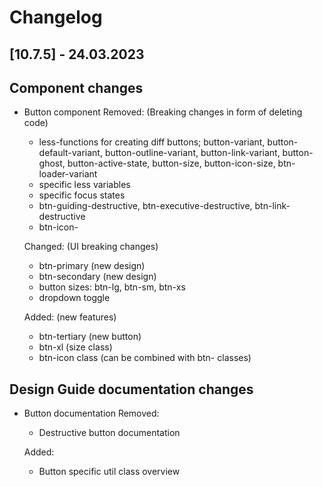 # Changelog

## [10.7.5] - 24.03.2023

## Component changes
-   Button component
    Removed: (Breaking changes in form of deleting code)
    -   less-functions for creating diff buttons; button-variant, button-default-variant, button-outline-variant, button-link-variant, button-ghost, button-active-state, button-size, button-icon-size, btn-loader-variant
    -   specific less variables
    -   specific focus states
    -   btn-guiding-destructive, btn-executive-destructive, btn-link-destructive
    -   btn-icon-<size>

    Changed: (UI breaking changes)
    -   btn-primary (new design)
    -   btn-secondary (new design)
    -   button sizes: btn-lg, btn-sm, btn-xs
    -   dropdown toggle

    Added: (new features)
    -   btn-tertiary (new button)
    -   btn-xl (size class)
    -   btn-icon class (can be combined with btn-<size> classes)

## Design Guide documentation changes
-   Button documentation
    Removed:
    -   Destructive button documentation

    Added:
    -   Button specific util class overview
